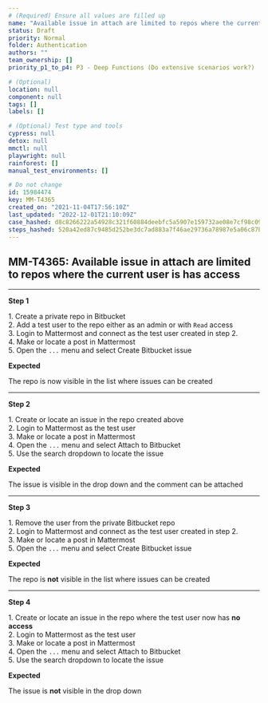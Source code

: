 ```yaml
---
# (Required) Ensure all values are filled up
name: "Available issue in attach are limited to repos where the current user is has access"
status: Draft
priority: Normal
folder: Authentication
authors: ""
team_ownership: []
priority_p1_to_p4: P3 - Deep Functions (Do extensive scenarios work?)

# (Optional)
location: null
component: null
tags: []
labels: []

# (Optional) Test type and tools
cypress: null
detox: null
mmctl: null
playwright: null
rainforest: []
manual_test_environments: []

# Do not change
id: 15984474
key: MM-T4365
created_on: "2021-11-04T17:56:10Z"
last_updated: "2022-12-01T21:10:09Z"
case_hashed: d8c8266222a54928c321f60884deebfc5a5907e159732ae08e7cf98c09acb6d01fbb9af1d4b2ca8060b2564b261a36e9
steps_hashed: 520a42ed87c9485d252be3dc7ad883a7f46ae29736a78987e5a06c87b01acd3ed834a0e4dae2952d97824e10cbb2008f
---
```


<!-- (Auto-generated) Based on frontmatter's "key" and "name" -->

## MM-T4365: Available issue in attach are limited to repos where the current user is has access

---

**Step 1**

1\. Create a private repo in Bitbucket\
2\. Add a test user to the repo either as an admin or with `Read` access\
3\. Login to Mattermost and connect as the test user created in step 2.\
4\. Make or locate a post in Mattermost\
5\. Open the `...` menu and select Create Bitbucket issue

**Expected**

The repo is now visible in the list where issues can be created

---

**Step 2**

1\. Create or locate an issue in the repo created above\
2\. Login to Mattermost as the test user\
3\. Make or locate a post in Mattermost\
4\. Open the `...` menu and select Attach to Bitbucket\
5\. Use the search dropdown to locate the issue

**Expected**

The issue is visible in the drop down and the comment can be attached

---

**Step 3**

1\. Remove the user from the private Bitbucket repo\
2\. Login to Mattermost and connect as the test user created in step 2.\
3\. Make or locate a post in Mattermost\
5\. Open the `...` menu and select Create Bitbucket issue

**Expected**

The repo is **not** visible in the list where issues can be created

---

**Step 4**

1\. Create or locate an issue in the repo where the test user now has **no access**\
2\. Login to Mattermost as the test user\
3\. Make or locate a post in Mattermost\
4\. Open the `...` menu and select Attach to Bitbucket\
5\. Use the search dropdown to locate the issue

**Expected**

The issue is **not** visible in the drop down
